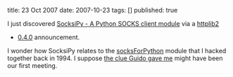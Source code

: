 title: 23 Oct 2007
date: 2007-10-23
tags: []
published: true

I just discovered <a
href="http://socksipy.sourceforge.net/">SocksiPy - A Python
SOCKS client module</a> via
a <a
href="http://bitworking.org/news/257/httplib2-0-4-0">httplib2
- 0.4.0</a> announcement.


<p> I wonder how SocksiPy  relates to the
<a
href="http://www.w3.org/People/Connolly/drafts/socksForPython.html">socksForPython</a>
module that I hacked together back in 1994.
I suppose <a
href="http://www.python.org/search/hypermail/python-1994q2/0556.html">the
clue Guido gave me</a> might have been our first meeting.

